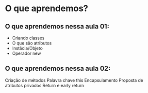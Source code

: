 # O que aprendemos?


## O que aprendemos nessa aula 01:

- Criando classes
- O que são atributos
- Instâcia/Objeto
- Operador new

## O que aprendemos nessa aula 02:

Criação de métodos
Palavra chave this
Encapsulamento
Proposta de atributos privados
Return e early return
